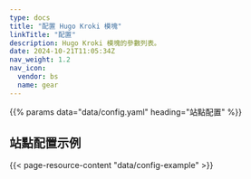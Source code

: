 ```yaml
---
type: docs
title: "配置 Hugo Kroki 模塊"
linkTitle: "配置"
description: Hugo Kroki 模塊的參數列表。
date: 2024-10-21T11:05:34Z
nav_weight: 1.2
nav_icon:
  vendor: bs
  name: gear
---
```


{{% params data="data/config.yaml" heading="站點配置" %}}

## 站點配置示例

{{< page-resource-content "data/config-example" >}}
